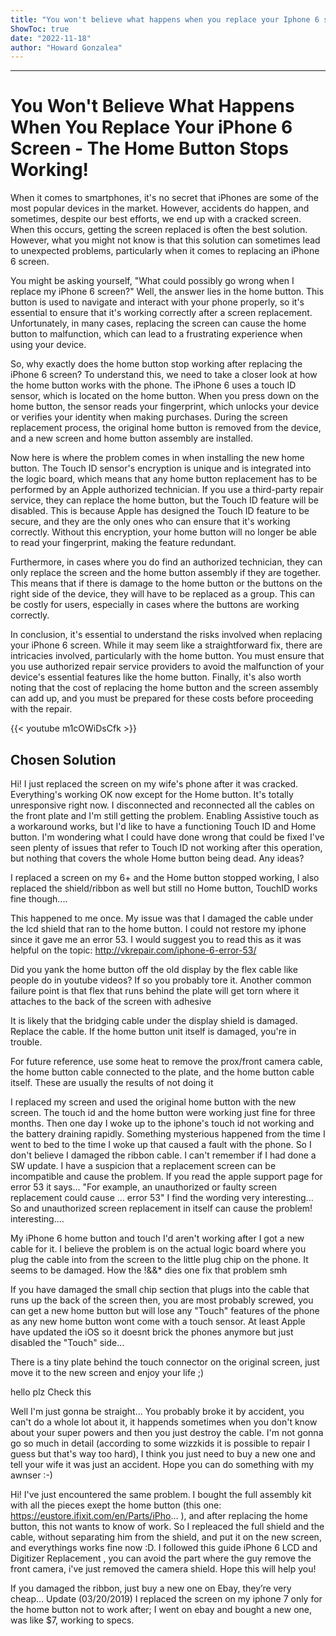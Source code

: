 ```yaml
---
title: "You won't believe what happens when you replace your Iphone 6 screen - the home button stops working!"
ShowToc: true 
date: "2022-11-18"
author: "Howard Gonzalea"
---
```

*****
# You Won't Believe What Happens When You Replace Your iPhone 6 Screen - The Home Button Stops Working!

When it comes to smartphones, it's no secret that iPhones are some of the most popular devices in the market. However, accidents do happen, and sometimes, despite our best efforts, we end up with a cracked screen. When this occurs, getting the screen replaced is often the best solution. However, what you might not know is that this solution can sometimes lead to unexpected problems, particularly when it comes to replacing an iPhone 6 screen.

You might be asking yourself, "What could possibly go wrong when I replace my iPhone 6 screen?" Well, the answer lies in the home button. This button is used to navigate and interact with your phone properly, so it's essential to ensure that it's working correctly after a screen replacement. Unfortunately, in many cases, replacing the screen can cause the home button to malfunction, which can lead to a frustrating experience when using your device.

So, why exactly does the home button stop working after replacing the iPhone 6 screen? To understand this, we need to take a closer look at how the home button works with the phone. The iPhone 6 uses a touch ID sensor, which is located on the home button. When you press down on the home button, the sensor reads your fingerprint, which unlocks your device or verifies your identity when making purchases. During the screen replacement process, the original home button is removed from the device, and a new screen and home button assembly are installed.

Now here is where the problem comes in when installing the new home button. The Touch ID sensor's encryption is unique and is integrated into the logic board, which means that any home button replacement has to be performed by an Apple authorized technician. If you use a third-party repair service, they can replace the home button, but the Touch ID feature will be disabled. This is because Apple has designed the Touch ID feature to be secure, and they are the only ones who can ensure that it's working correctly. Without this encryption, your home button will no longer be able to read your fingerprint, making the feature redundant.

Furthermore, in cases where you do find an authorized technician, they can only replace the screen and the home button assembly if they are together. This means that if there is damage to the home button or the buttons on the right side of the device, they will have to be replaced as a group. This can be costly for users, especially in cases where the buttons are working correctly.

In conclusion, it's essential to understand the risks involved when replacing your iPhone 6 screen. While it may seem like a straightforward fix, there are intricacies involved, particularly with the home button. You must ensure that you use authorized repair service providers to avoid the malfunction of your device's essential features like the home button. Finally, it's also worth noting that the cost of replacing the home button and the screen assembly can add up, and you must be prepared for these costs before proceeding with the repair.

{{< youtube m1cOWiDsCfk >}} 



## Chosen Solution
 Hi!
I just replaced the screen on my wife's phone after it was cracked. Everything's working OK now except for the Home button. It's totally unresponsive right now.
I disconnected and reconnected all the cables on the front plate and I'm still getting the problem. Enabling Assistive touch as a workaround works, but I'd like to have a functioning Touch ID and Home button.
I'm wondering what I could have done wrong that could be fixed I've seen plenty of issues that refer to Touch ID not working after this operation, but nothing that covers the whole Home button being dead. Any ideas?

 I replaced a screen on my 6+ and the Home button stopped working, I also replaced the shield/ribbon as well but still no Home button, TouchID works fine though....

 This happened to me once. My issue was that I damaged the cable under the lcd shield that ran to the home button. I could not restore my iphone since it gave me an error 53. I would suggest you to read this as it was helpful on the topic:  http://vkrepair.com/iphone-6-error-53/

 Did you yank the home button off the old display by the flex cable like people do in youtube videos? If so you probably tore it.  Another common failure point is that flex that runs behind the plate will get torn where it attaches to the back of the screen with adhesive

 It is likely that the bridging cable under the display shield is damaged. Replace the cable.
If the home button unit itself is damaged, you're in trouble.

 For future reference, use some heat to remove the prox/front camera cable, the home button cable connected to the plate, and the home button cable itself. These are usually the results of not doing it

 I replaced my screen and used the original home button with the new screen. The touch id and the home button were working just fine for three months. Then one day I woke up to the iphone's touch id not working and the battery draining rapidly. Something mysterious happened from the time I went to bed to the time I woke up that caused a fault with the phone. So I don't believe I damaged the ribbon cable. I can't remember if I had done a SW update.
I have a suspicion that a replacement screen can be incompatible and cause the problem.  If you read the apple support page for error 53 it says... "For example, an unauthorized or faulty screen replacement could cause ... error 53"
I find the wording very interesting... So and unauthorized screen replacement in itself can cause the problem! interesting....

 My iPhone 6 home button and touch I'd aren't working after I got a new cable for it. I believe the problem is on the actual logic board where you plug the cable into from the screen to the little plug chip on the phone. It seems to be damaged. How the !&&* dies one fix that problem smh

 If you have damaged the small chip section that plugs into the cable that runs up the back of the screen then, you are most probably screwed, you can get a new home button but will lose any "Touch" features of the phone as any new home button wont come with a touch sensor.
At least Apple have updated the iOS so it doesnt brick the phones anymore but just disabled the "Touch" side...

 There is a tiny plate behind the touch connector on the original screen, just move it to the new screen and enjoy your life ;)

 hello
plz Check this

 Well I'm just gonna be straight...
You probably broke it by accident, you can't do a whole lot about it, it happends sometimes when you don't know about your super powers and then you just destroy the cable.
I'm not gonna go so much in detail (according to some wizzkids it is possible to repair I guess but that's way too hard), I think you just need to buy a new one and tell your wife it was just an accident.
Hope you can do something with my awnser :-)

 Hi!
I've just encountered the same problem. I bought the full assembly kit with all the pieces exept the home button (this one: https://eustore.ifixit.com/en/Parts/iPho... ), and after replacing the home button, this not wants to know of work. So I repleaced the full shield and the cable, without separating him from the shield, and put it on the new screen, and everythings works fine now :D. I followed this guide iPhone 6 LCD and Digitizer Replacement , you can avoid the part where the guy remove the front camera, i've just removed the camera shield. Hope this will help you!

 If you damaged the ribbon, just buy a new one on Ebay, they’re very cheap…
Update (03/20/2019)
I replaced the screen on my iphone 7 only for the home button not to work after; I went on ebay and bought a new one, was like $7, working to specs.




